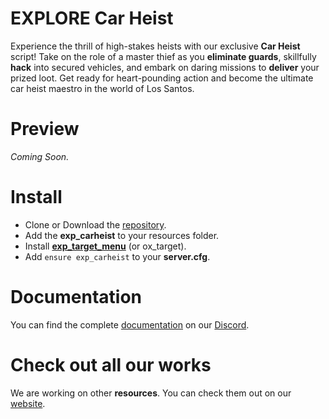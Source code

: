 # EXPLORE Car Heist
Experience the thrill of high-stakes heists with our exclusive **Car Heist** script! Take on the role of a master thief as you **eliminate guards**, skillfully **hack** into secured vehicles, and embark on daring missions to **deliver** your prized loot. Get ready for heart-pounding action and become the ultimate car heist maestro in the world of Los Santos.

# Preview
_Coming Soon._

# Install
- Clone or Download the [repository](https://github.com/GTA-EXPLORE/exp_carheist).
- Add the **exp_carheist** to your resources folder.
- Install [**exp_target_menu**](https://forum.cfx.re/t/free-explore-target-menu/5176144) (or ox_target).
- Add `ensure exp_carheist` to your **server.cfg**.

# Documentation
You can find the complete [documentation](https://discord.com/channels/957638068465201172/1158689777038671992) on our [Discord](https://discord.gg/DnW5vvhkUc).

# Check out all our works
We are working on other **resources**. You can check them out on our [website](https://www.gta-explore.com/#services).
